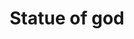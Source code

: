 ---
pid: fs265
title: Statue of god
location_transcription: my house
coordinates: "[-75.150964345072, 39.955543433491]"
zipcode: '19123'
gen_neighborhood: North Philadelphia
neighborhood: Northern Liberties,Loft District
outside_phl: 
age: '5'
age_range: "<6"
instagram: 
image_file_name: fs_265.jpg
proposal_transcription: 
topic: Person,Religion
topic_summary: 0, 0
type: Sculpture Statue
keywords_other: 
credit: Kane
image_labels: 
twitter: 
facebook: 
permalink: "/monuments/fs265/"
layout: item-page
---